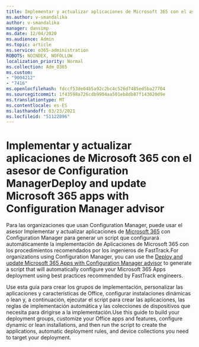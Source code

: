 ```yaml
---
title: Implementar y actualizar aplicaciones de Microsoft 365 con el asesor de Configuration Manager
ms.author: v-smandalika
author: v-smandalika
manager: dansimp
ms.date: 12/04/2020
ms.audience: Admin
ms.topic: article
ms.service: o365-administration
ROBOTS: NOINDEX, NOFOLLOW
localization_priority: Normal
ms.collection: Adm_O365
ms.custom:
- "9004212"
- "7416"
ms.openlocfilehash: fdccf53de04b5a92c2bc4c526d7485ed5ba27704
ms.sourcegitcommit: 1f43598a726cdb9904aa501eb8db87f143020d9e
ms.translationtype: MT
ms.contentlocale: es-ES
ms.lasthandoff: 03/23/2021
ms.locfileid: "51122896"
---
```

# <a name="deploy-and-update-microsoft-365-apps-with-configuration-manager-advisor"></a><span data-ttu-id="e95ca-102">Implementar y actualizar aplicaciones de Microsoft 365 con el asesor de Configuration Manager</span><span class="sxs-lookup"><span data-stu-id="e95ca-102">Deploy and update Microsoft 365 apps with Configuration Manager advisor</span></span>

<span data-ttu-id="e95ca-103">Para las organizaciones que usan Configuration Manager, puede usar el asesor Implementar y actualizar aplicaciones de [Microsoft 365](https://go.microsoft.com/fwlink/?linkid=2146549) con Configuration Manager para generar un script que configurará automáticamente la implementación de Aplicaciones de Microsoft 365 con los procedimientos recomendados por los ingenieros de FastTrack.</span><span class="sxs-lookup"><span data-stu-id="e95ca-103">For organizations using Configuration Manager, you can use the [Deploy and update Microsoft 365 Apps with Configuration Manager advisor](https://go.microsoft.com/fwlink/?linkid=2146549) to generate a script that will automatically configure your Microsoft 365 Apps deployment using best practices recommended by FastTrack engineers.</span></span>

<span data-ttu-id="e95ca-104">Use esta guía para crear los grupos de implementación, personalizar las aplicaciones y características de Office, configurar instalaciones dinámicas o lean y, a continuación, ejecutar el script para crear las aplicaciones, las reglas de implementación automática y las colecciones de dispositivos que necesita para dirigirse a la implementación.</span><span class="sxs-lookup"><span data-stu-id="e95ca-104">Use this guide to build your deployment groups, customize your Office apps and features, configure dynamic or lean installations, and then run the script to create the applications, automatic deployment rules, and device collections you need to target your deployment.</span></span>
